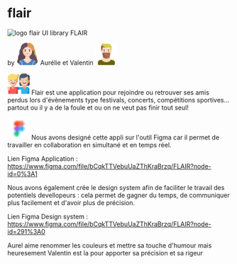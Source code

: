 # flair



<img src="./image/flair.png" alt="logo flair"> 
UI library FLAIR

 by <img src="./image/aurel.png" width="50px" alt="aurel"> Aurélie et Valentin <img src= "./image/val.png" width="50px" alt="valentin"> 
 
  <img src="./image/smiles.png" width="50px" alt="amis"> Flair est une application pour rejoindre ou retrouver ses amis perdus lors d'évènements type festivals, concerts, compétitions sportives... partout ou il y a de la foule et ou on ne veut pas finir tout seul!  


 <img src="./image/figma.png" width="50px">
 Nous avons designé cette appli sur l'outil Figma car il permet de travailler en collaboration en simultané et en temps réel.
 
 Lien Figma Application : https://www.figma.com/file/bCqkTTVebuUaZThKraBrzq/FLAIR?node-id=0%3A1
 
 Nous avons également crée le design system afin de faciliter le travail des potentiels devellopeurs : cela permet de gagner du temps, de communiquer plus facilement et d'avoir plus de précision.
 
Lien Figma Design system : https://www.figma.com/file/bCqkTTVebuUaZThKraBrzq/FLAIR?node-id=291%3A0


Aurel aime renommer les couleurs et mettre sa touche d'humour mais heuresement Valentin est la pour apporter sa précision et sa rigeur




 
 
 
